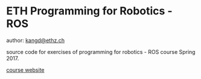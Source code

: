 # ETH Programming for Robotics - ROS

author: kangd@ethz.ch

source code for exercises of programming for robotics - ROS course Spring 2017.

[course website](http://www.rsl.ethz.ch/education-students/lectures/ros.html)
